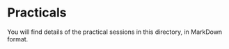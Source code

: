 # Practicals

You will find details of the practical sessions in this directory, in MarkDown format.